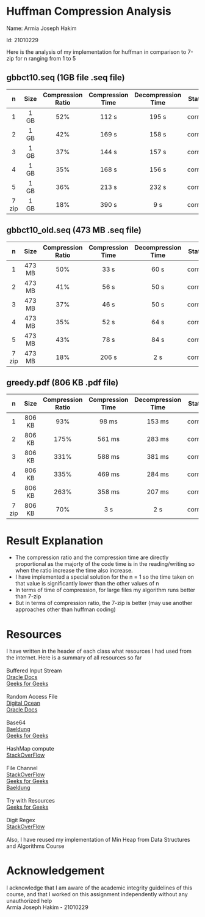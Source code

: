 # Huffman Compression Analysis 

Name: Armia Joseph Hakim

Id: 21010229

Here is the analysis of my implementation for huffman in comparison to 7-zip for n ranging from 1 to 5

## gbbct10.seq (1GB file .seq file)

|  n  | Size | Compression Ratio | Compression Time | Decompression Time | Status  |
|:---:|:----:|:-----------------:|:----------------:|:------------------:|:-------:|
|  1  | 1 GB |        52%        |      112 s       |       195 s        | correct |
|  2  | 1 GB |        42%        |      169 s       |       158 s        | correct |
|  3  | 1 GB |        37%        |      144 s       |       157 s        | correct |
|  4  | 1 GB |        35%        |      168 s       |       156 s        | correct |
|  5  | 1 GB |        36%        |      213 s       |       232 s        | correct |
|7 zip| 1 GB |        18%        |      390 s       |        9 s         | correct |

## gbbct10_old.seq (473 MB .seq file)

|  n  |  Size  | Compression Ratio | Compression Time | Decompression Time | Status  |
|:---:|:------:|:-----------------:|:----------------:|:------------------:|:-------:|
|  1  | 473 MB |        50%        |       33 s       |        60 s        | correct |
|  2  | 473 MB |        41%        |       56 s       |        50 s        | correct |
|  3  | 473 MB |        37%        |       46 s       |        50 s        | correct |
|  4  | 473 MB |        35%        |       52 s       |        64 s        | correct |
|  5  | 473 MB |        43%        |       78 s       |        84 s        | correct |
|7 zip| 473 MB |        18%        |       206 s      |        2 s         | correct |

## greedy.pdf (806 KB .pdf file)

|  n  |  Size  | Compression Ratio | Compression Time | Decompression Time | Status  |
|:---:|:------:|:-----------------:|:----------------:|:------------------:|:-------:|
|  1  | 806 KB |        93%        |      98 ms       |       153 ms       | correct |
|  2  | 806 KB |       175%        |      561 ms      |       283 ms       | correct |
|  3  | 806 KB |       331%        |      588 ms      |       381 ms       | correct |
|  4  | 806 KB |       335%        |      469 ms      |       284 ms       | correct |
|  5  | 806 KB |       263%        |      358 ms      |       207 ms       | correct |
|7 zip| 806 KB |        70%        |       3 s        |        2 s         | correct |

# Result Explanation

- The compression ratio and the compression time are directly proportional as the majorty of the code time is in the reading/writing so when the ratio increase the time also increase.
- I have implemented a special solution for the n = 1 so the time taken on that value is significantly lower than the other values of n
- In terms of time of compression, for large files my algorithm runs better than 7-zip
- But in terms of compression ratio, the 7-zip is better (may use another approaches other than huffman coding)

# Resources 
I have written in the header of each class what resources I had used from the internet. Here is a summary of all resources so far
<br><br>
 Buffered Input Stream
 <br>
 <a href="https://docs.oracle.com/javase/8/docs/api/java/io/BufferedInputStream.html">
 Oracle Docs
 </a><br>
 <a href="https://www.geeksforgeeks.org/java-io-bufferedinputstream-class-java/">
 Geeks for Geeks
 </a>
 <br><br>
 Random Access File
 <br>
 <a href="https://www.digitalocean.com/community/tutorials/java-randomaccessfile-example">
 Digital Ocean
 </a><br>
 <a href="https://docs.oracle.com/javase/8/docs/api/java/io/RandomAccessFile.html">
 Oracle Docs
 </a>
 <br><br>
 Base64
 <br>
 <a href="https://www.baeldung.com/java-base64-encode-and-decode">
 Baeldung
 </a><br>
 <a href="https://www.geeksforgeeks.org/basic-type-base64-encoding-and-decoding-in-java/">
 Geeks for Geeks
 </a>
 <br><br>
 HashMap compute
 <br>
 <a href="https://stackoverflow.com/questions/70430071/for-hashmap-is-it-more-efficient-to-use-compute-or-put">
 StackOverFlow
 </a>
 <br><br>
 File Channel
 <br>
 <a href="https://stackoverflow.com/questions/33601905/read-write-using-filechannel-and-fileinput-outputstream-java">
 StackOverFlow
 </a><br>
 <a href="https://www.geeksforgeeks.org/fileinputstream-getchannel-method-in-java-with-examples/">
 Geeks for Geeks
 </a><br>
 <a href="https://www.baeldung.com/java-filechannel">
 Baeldung
 </a>
 <br><br>
 Try with Resources
 <br>
 <a href="https://www.geeksforgeeks.org/try-with-resources-feature-in-java/">
 Geeks for Geeks
 </a>
 <br><br>
 Digit Regex
 <br>
 <a href="https://stackoverflow.com/questions/2841550/what-does-d-mean-in-a-regular-expression">
 StackOverFlow
 </a>
 <br><br>
 Also, I have reused my implementation of Min Heap from Data Structures and Algorithms Course


# Acknowledgement

I acknowledge that I am aware of the academic integrity guidelines of this course, and that I worked on this assignment independently without any unauthorized help
<br>
Armia Joseph Hakim - 21010229
